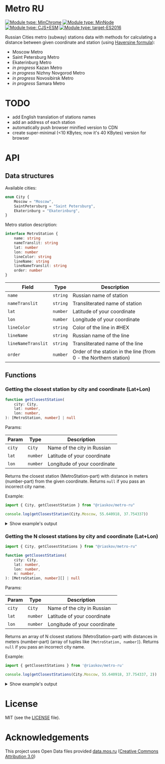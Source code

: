 # Metro RU
[![Module type: MinChrome](https://img.shields.io/badge/MinChromeVersion-Chrome%2051-brightgreen)]()
[![Module type: MinNode](https://img.shields.io/badge/MinNodeVersion-Node.js%2016.17-brightgreen)]()
[![Module type: CJS+ESM](https://img.shields.io/badge/module%20type-cjs%2Besm-brightgreen)]()
[![Module type: target-ES2016](https://img.shields.io/badge/target-ES2016-brightgreen)]()


Russian Cities metro (subway) stations data with methods 
for calculating a distance between given coordinate and station (using [Haversine formula](https://en.wikipedia.org/wiki/Haversine_formula)):
- Moscow Metro
- Saint Petersburg Metro
- Ekaterinburg Metro
- *in progress* Kazan Metro
- *in progress* Nizhny Novgorod Metro
- *in progress* Novosibirsk Metro
- *in progress* Samara Metro

# TODO

- add English translation of stations names
- add an address of each station
- automatically push browser minified version to CDN
- create super-minimal (<10 KBytes; now it's 40 KBytes) version for browser

# API

## Data structures

Available cities:
```typescript
enum City {
    Moscow = "Moscow",
    SaintPetersburg = "Saint Petersburg",
    Ekaterinburg = "Ekaterinburg",
}
```

Metro station description:
```typescript
interface MetroStation {
    name: string
    nameTranslit: string
    lat: number
    lon: number
    lineColor: string
    lineName: string
    lineNameTranslit: string
    order: number
}
```
| Field              | Type     | Description                                                      |
|--------------------|----------|------------------------------------------------------------------|
| `name`             | `string` | Russian name of station                                          |
| `nameTranslit`     | `string` | Transliterated name of station                                   |
| `lat`              | `number` | Latitude of your coordinate                                      |
| `lon`              | `number` | Longitude of your coordinate                                     |
| `lineColor`        | `string` | Color of the line in #HEX                                        |
| `lineName`         | `string` | Russian name of the line                                         |
| `lineNameTranslit` | `string` | Transliterated name of the line                                  |
| `order`            | `number` | Order of the station in the line (from 0 - the Northern station) |



## Functions

### Getting the closest station by city and coordinate (Lat+Lon)

```typescript
function getClosestStation(
    city: City,
    lat: number,
    lon: number,
): [MetroStation, number] | null
```
Params: 

| Param  | Type     | Description                  |
|--------|----------|------------------------------|
| `city` | `City`   | Name of the city in Russian  |
| `lat`  | `number` | Latitude of your coordinate  |
| `lon`  | `number` | Longitude of your coordinate | 

Returns the closest station (MetroStation-part) with distance in meters (number-part) from the given coordinate.
Returns `null` if you pass an incorrect city name.

Example:
```typescript
import { City, getClosestStation } from "@riaskov/metro-ru"

console.log(getClosestStation(City.Moscow, 55.640918, 37.754337))
```

<details>
  <summary>Show example's output</summary>

  ```typescript
[
    {
        name: 'Алма-Атинская',
        nameTranslit: 'Alma-Atinskaya',
        lat: 55.63349,
        lon: 37.765678, 
        lineColor: '#4FB04F',
        lineName: 'Замоскворецкая',
        lineNameTranslit: 'Zamoskvoretskaya',
        order: 21
    },
    1090
]

```  
</details>


### Getting the N closest stations by city and coordinate (Lat+Lon)

```typescript
import { City, getClosestStations } from "@riaskov/metro-ru"

function getClosestStations(
    city: City,
    lat: number,
    lon: number,
    n: number,
): [MetroStation, number][] | null
```
Params:

| Param  | Type     | Description                  |
|--------|----------|------------------------------|
| `city` | `City`   | Name of the city in Russian  |
| `lat`  | `number` | Latitude of your coordinate  |
| `lon`  | `number` | Longitude of your coordinate | 

Returns an array of N closest stations (MetroStation-part) with distances in meters (number-part)
(array of tuples like `[MetroStation, number]`). 
Returns `null` if you pass an incorrect city name.

Example:
```typescript
import { getClosestStations } from '@riaskov/metro-ru'

console.log(getClosestStations(City.Moscow, 55.640918, 37.754337, 2))
```

<details>
  <summary>Show example's output</summary>

```typescript
[
  [
    {
      name: 'Алма-Атинская',
      nameTranslit: 'Alma-Atinskaya', 
      lat: 55.63349,
      lon: 37.765678,
      lineColor: '#4FB04F',
      lineName: 'Замоскворецкая',
      lineNameTranslit: 'Zamoskvoretskaya',
      order: 21
    },
    1090
  ],
  [
    {
      name: 'Марьино',
      nameTranslit: 'Marino',
      lat: 55.649158,
      lon: 37.743844,
      lineColor: '#BED12C',
      lineName: 'Люблинско-Дмитровская',
      lineNameTranslit: 'Lyublinsko-Dmitrovskaya',
      order: 16
    },
    1128
  ]
]
```  
</details>

# License

MIT (see the [LICENSE](LICENSE) file).

# Acknowledgements

This project uses Open Data files provided [data.mos.ru](https://data.mos.ru/opendata/7704786030-stantsii-moskovskogo-metropolitena) ([Creative Commons Attribution 3.0](https://creativecommons.org/licenses/by/3.0/deed.en))